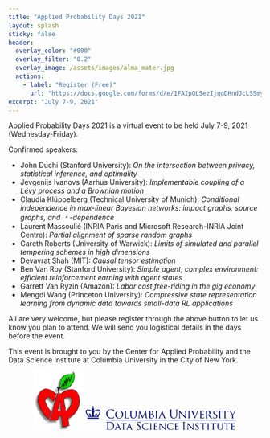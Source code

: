 ```yaml
---
title: "Applied Probability Days 2021"
layout: splash
sticky: false
header:
  overlay_color: "#000"
  overlay_filter: "0.2"
  overlay_image: /assets/images/alma_mater.jpg
  actions:
    - label: "Register (Free)"
      url: "https://docs.google.com/forms/d/e/1FAIpQLSezIjqoDHndJcLSSmyyZvIMx9pq7Jz2m2kTJllBVQ4FJN0MTA/viewform?usp=sf_link"
excerpt: "July 7-9, 2021" 
---
```


Applied Probability Days 2021 is a virtual event to be held July 7-9, 2021 (Wednesday-Friday).

Confirmed speakers:
- John Duchi (Stanford University): *On the intersection between privacy, statistical inference, and optimality*
- Jevgenijs Ivanovs (Aarhus University): *Implementable coupling of a Lévy process and a Brownian motion*
- Claudia Klüppelberg (Technical University of Munich): *Conditional independence in max-linear Bayesian networks: impact graphs, source graphs, and &#65121;-dependence*
- Laurent Massoulié (INRIA Paris and Microsoft Research-INRIA Joint Centre): *Partial alignment of sparse random graphs*
- Gareth Roberts (University of Warwick): *Limits of simulated and parallel tempering schemes in high dimensions*
- Devavrat Shah (MIT): *Causal tensor estimation*
- Ben Van Roy (Stanford University): *Simple agent, complex environment: efficient reinforcement earning with agent states*
- Garrett Van Ryzin (Amazon): *Labor cost free-riding in the gig economy*
- Mengdi Wang (Princeton University): *Compressive state representation learning from dynamic data towards small-data RL applications*

All are very welcome, but please register through the above button to let us know you plan to attend. We will send you logistical details in the days before the event.

This event is brought to you by the Center for Applied Probability and the Data Science Institute at Columbia University in the City of New York.

<p align="center">
  <img width="100" src="/assets/images/cap_logo.gif">

  <img width="300" src="/assets/images/dsi_logo.png">
</p>

